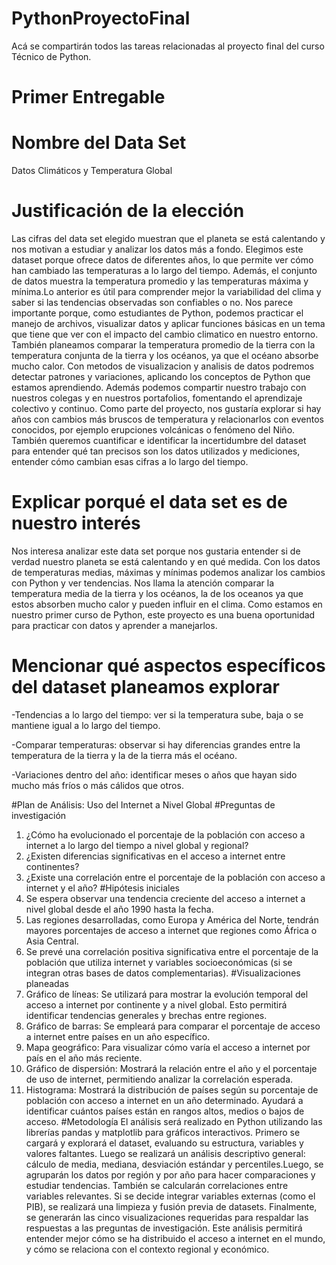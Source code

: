 # PythonProyectoFinal
Acá se compartirán todos las tareas relacionadas al proyecto final del curso Técnico de Python.
# Primer Entregable 
# Nombre del Data Set
Datos Climáticos y Temperatura Global
# Justificación de la elección 
  Las cifras del data set elegido muestran que el planeta se está calentando y nos motivan a estudiar y analizar los datos más a fondo.
Elegimos este dataset porque ofrece datos de diferentes años, lo que permite ver cómo han cambiado las temperaturas a lo largo del tiempo. Además, el conjunto de datos muestra la temperatura promedio y las temperaturas máxima y mínima.Lo anterior es útil para comprender mejor la variabilidad del clima y saber si las tendencias observadas son confiables o no. Nos parece importante porque, como estudiantes de Python, podemos practicar el manejo de archivos, visualizar datos y aplicar funciones básicas en un tema que tiene que ver con el impacto del cambio climatico en nuestro entorno. También planeamos comparar la temperatura promedio de la tierra con la temperatura conjunta de la tierra y los océanos,  ya que el océano absorbe mucho calor. Con metodos de visualizacion y analisis de datos podremos detectar patrones y variaciones, aplicando los conceptos de Python que estamos aprendiendo. Además podemos compartir nuestro trabajo con nuestros colegas y en nuestros portafolios, fomentando el aprendizaje colectivo y continuo.
Como parte del proyecto, nos gustaría explorar si hay años con cambios más bruscos de temperatura y relacionarlos con eventos conocidos, por ejemplo erupciones volcánicas o fenómeno del Niño. También queremos cuantificar e identificar la incertidumbre del dataset para entender qué tan precisos son los datos utilizados y mediciones, entender cómo cambian esas cifras a lo largo del tiempo.


# Explicar porqué el data set es de nuestro interés 
  Nos interesa analizar este data set porque nos gustaria entender si de verdad nuestro planeta se está calentando y en qué medida. Con los datos de temperaturas medias, máximas y mínimas podemos analizar los cambios con Python y ver tendencias. Nos llama la atención comparar la temperatura media de la tierra y los océanos, la de los oceanos ya que estos absorben mucho calor y pueden influir en el clima. Como estamos en nuestro primer curso de Python, este proyecto es una buena oportunidad para practicar con datos y aprender a manejarlos.
# Mencionar qué aspectos específicos del dataset planeamos explorar
-Tendencias a lo largo del tiempo: ver si la temperatura sube, baja o se mantiene igual a lo largo del tiempo. 

-Comparar temperaturas: observar si hay diferencias grandes entre la temperatura de la tierra y la de la tierra más el océano.

-Variaciones dentro del año: identificar meses o años que hayan sido mucho más fríos o más cálidos que otros.

#Plan de Análisis: Uso del Internet a Nivel Global
#Preguntas de investigación
1.	¿Cómo ha evolucionado el porcentaje de la población con acceso a internet a lo largo del tiempo a nivel global y regional?
2.	¿Existen diferencias significativas en el acceso a internet entre continentes?
3.	¿Existe una correlación entre el porcentaje de la población con acceso a internet y el año?
#Hipótesis iniciales
1.	Se espera observar una tendencia creciente del acceso a internet a nivel global desde el año 1990 hasta la fecha.
2.	Las regiones desarrolladas, como Europa y América del Norte, tendrán mayores porcentajes de acceso a internet que regiones como África o Asia Central.
3.	Se prevé una correlación positiva significativa entre el porcentaje de la población que utiliza internet y variables socioeconómicas (si se integran otras bases de datos complementarias).
#Visualizaciones planeadas
1.	Gráfico de líneas: Se utilizará para mostrar la evolución temporal del acceso a internet por continente y a nivel global. Esto permitirá identificar tendencias generales y brechas entre regiones.
2.	Gráfico de barras: Se empleará para comparar el porcentaje de acceso a internet entre países en un año específico.
3.	Mapa geográfico: Para visualizar cómo varía el acceso a internet por país en el año más reciente.
4.	Gráfico de dispersión: Mostrará la relación entre el año y el porcentaje de uso de internet, permitiendo analizar la correlación esperada.
5.	Histograma: Mostrará la distribución de países según su porcentaje de población con acceso a internet en un año determinado. Ayudará a identificar cuántos países están en rangos altos, medios o bajos de acceso.
#Metodología
El análisis será realizado en Python utilizando las librerías pandas y matplotlib para gráficos interactivos. Primero se cargará y explorará el dataset, evaluando su estructura, variables y valores faltantes. Luego se realizará un análisis descriptivo general: cálculo de media, mediana, desviación estándar y percentiles.Luego, se agruparán los datos por región y por año para hacer comparaciones y estudiar tendencias. También se calcularán correlaciones entre variables relevantes. Si se decide integrar variables externas (como el PIB), se realizará una limpieza y fusión previa de datasets. Finalmente, se generarán las cinco visualizaciones requeridas para respaldar las respuestas a las preguntas de investigación. Este análisis permitirá entender mejor cómo se ha distribuido el acceso a internet en el mundo, y cómo se relaciona con el contexto regional y económico.

